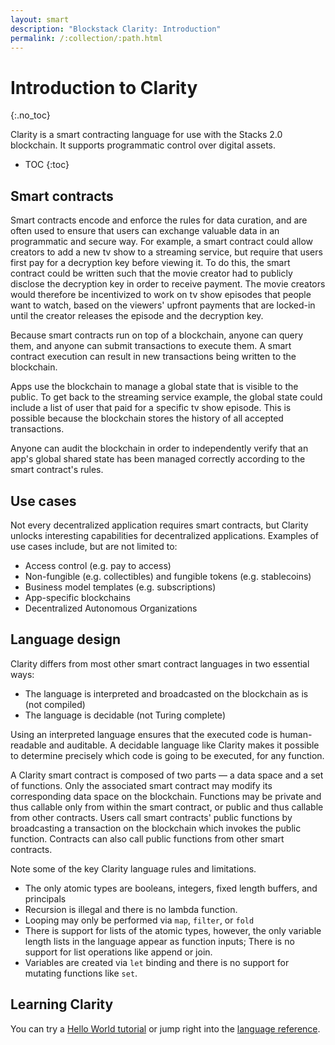 ```yaml
---
layout: smart
description: "Blockstack Clarity: Introduction"
permalink: /:collection/:path.html
---
```

# Introduction to Clarity
{:.no_toc}

Clarity is a smart contracting language for use with the Stacks 2.0 blockchain. It supports programmatic control over digital assets.

* TOC
{:toc}

## Smart contracts

Smart contracts encode and enforce the rules for data curation, and are often used to ensure that users can exchange valuable data in an programmatic and secure way. For example, a smart contract could allow creators to add a new tv show to a streaming service, but require that users first pay for a decryption key before viewing it. To do this, the smart contract could be written such that the movie creator had to publicly disclose the decryption key in order to receive payment. The movie creators would therefore be incentivized to work on tv show episodes that people want to watch, based on the viewers' upfront payments that are locked-in until the creator releases the episode and the decryption key.

Because smart contracts run on top of a blockchain, anyone can query them, and anyone can submit transactions to execute them. A smart contract execution can result in new transactions being written to the blockchain.

Apps use the blockchain to manage a global state that is visible to the public. To get back to the streaming service example, the global state could include a list of user that paid for a specific tv show episode. This is possible because the blockchain stores the history of all accepted transactions.

Anyone can audit the blockchain in order to independently verify that an app's global shared state has been managed correctly according to the smart contract's rules.

## Use cases

Not every decentralized application requires smart contracts, but Clarity unlocks interesting capabilities for decentralized applications. Examples of use cases include, but are not limited to:

* Access control (e.g. pay to access)
* Non-fungible (e.g. collectibles) and fungible tokens (e.g. stablecoins)
* Business model templates (e.g. subscriptions)
* App-specific blockchains
* Decentralized Autonomous Organizations

## Language design

Clarity differs from most other smart contract languages in two essential ways:

* The language is interpreted and broadcasted on the blockchain as is (not compiled)
* The language is decidable (not Turing complete)
  
Using an interpreted language ensures that the executed code is human-readable and auditable. A decidable language like Clarity makes it possible to determine precisely which code is going to be executed, for any function.

A Clarity smart contract is composed of two parts &mdash; a data space and a set of functions. Only the associated smart contract may modify its corresponding data space on the blockchain. Functions may be private and thus callable only from within the smart contract, or public and thus callable from other contracts. Users call smart contracts' public functions by broadcasting a transaction on the blockchain which invokes the public function. Contracts can also call public functions from other smart contracts.

Note some of the key Clarity language rules and limitations.

* The only atomic types are booleans, integers, fixed length buffers, and principals
* Recursion is illegal and there is no lambda function.
* Looping may only be performed via `map`, `filter`, or `fold`
* There is support for lists of the atomic types, however, the only variable length lists in the language appear as function inputs; There is no support for list operations like append or join.
* Variables are created via `let` binding and there is no support for mutating functions like `set`.

## Learning Clarity

You can try a [Hello World tutorial](tutorial.html) or jump right into the [language reference](clarityRef.html).